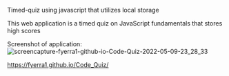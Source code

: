 Timed-quiz using javascript that utilizes local storage

This web application is a timed quiz on JavaScript fundamentals that stores high scores

Screenshot of application:
![screencapture-fyerra1-github-io-Code-Quiz-2022-05-09-23_28_33](https://user-images.githubusercontent.com/101071513/167565554-e214606f-4767-4b1d-838c-5a87daa91fd4.png)


https://fyerra1.github.io/Code_Quiz/
